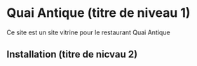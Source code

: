 # Quai Antique (titre de niveau 1)

Ce site est un site vitrine pour le restaurant Quai Antique

## Installation (titre de nicvau 2)

